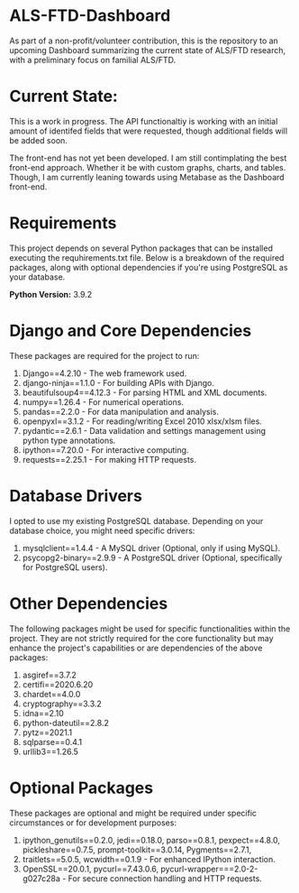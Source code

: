 # ALS-FTD-Dashboard
As part of a non-profit/volunteer contribution, this is the repository to an upcoming Dashboard summarizing the current state of ALS/FTD research, with a preliminary focus on familial ALS/FTD.

# Current State:
This is a work in progress. The API functionaltiy is working with an initial amount of identifed fields that were requested, though additional fields will be added soon.

The front-end has not yet been developed. I am still contimplating the best front-end approach. Whether it be with custom graphs, charts, and tables. Though, I am currently leaning towards using Metabase as the Dashboard front-end.

# Requirements
This project depends on several Python packages that can be installed executing the requhirements.txt file. Below is a breakdown of the required packages, along with optional dependencies if you're using PostgreSQL as your database.

**Python Version:** 3.9.2

# Django and Core Dependencies
These packages are required for the project to run:

1. Django==4.2.10 - The web framework used.
2. django-ninja==1.1.0 - For building APIs with Django.
3. beautifulsoup4==4.12.3 - For parsing HTML and XML documents.
4. numpy==1.26.4 - For numerical operations.
5. pandas==2.2.0 - For data manipulation and analysis.
6. openpyxl==3.1.2 - For reading/writing Excel 2010 xlsx/xlsm files.
7. pydantic==2.6.1 - Data validation and settings management using python type annotations.
8. ipython==7.20.0 - For interactive computing.
9. requests==2.25.1 - For making HTTP requests.

# Database Drivers
I opted to use my existing PostgreSQL database. Depending on your database choice, you might need specific drivers:

1. mysqlclient==1.4.4 - A MySQL driver (Optional, only if using MySQL).
2. psycopg2-binary==2.9.9 - A PostgreSQL driver (Optional, specifically for PostgreSQL users).

# Other Dependencies
The following packages might be used for specific functionalities within the project. They are not strictly required for the core functionality but may enhance the project's capabilities or are dependencies of the above packages:

1. asgiref==3.7.2
2. certifi==2020.6.20
3. chardet==4.0.0
4. cryptography==3.3.2
5. idna==2.10
6. python-dateutil==2.8.2
7. pytz==2021.1
8. sqlparse==0.4.1
9. urllib3==1.26.5

# Optional Packages
These packages are optional and might be required under specific circumstances or for development purposes:

1. ipython_genutils==0.2.0, jedi==0.18.0, parso==0.8.1, pexpect==4.8.0, pickleshare==0.7.5, prompt-toolkit==3.0.14, Pygments==2.7.1,
2. traitlets==5.0.5, wcwidth==0.1.9 - For enhanced IPython interaction.
3. OpenSSL==20.0.1, pycurl==7.43.0.6, pycurl-wrapper===2.0-2-g027c28a - For secure connection handling and HTTP requests.
